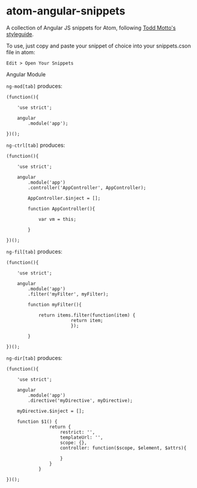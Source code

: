 # atom-angular-snippets
A collection of Angular JS snippets for Atom, following [Todd Motto's styleguide](https://github.com/toddmotto/angularjs-styleguide).

To use, just copy and paste your snippet of choice into your snippets.cson file in atom:

    Edit > Open Your Snippets

Angular Module

`ng-mod[tab]` produces:

	(function(){
	
		'use strict';
	
		angular
			.module('app');
	
	})();

`ng-ctrl[tab]` produces:

	(function(){

		'use strict';

		angular
			.module('app')
			.controller('AppController', AppController);

			AppController.$inject = [];

			function AppController(){

				var vm = this;

			}

	})();

`ng-fil[tab]` produces:

	(function(){

		'use strict';

		angular
			.module('app')
			.filter('myFilter', myFilter);

			function myFilter(){

				return items.filter(function(item) {
	                		return item;
	                        });
	                        
			}
			
	})();

`ng-dir[tab]` produces:

    (function(){

        'use strict';

        angular
            .module('app')
            .directive('myDirective', myDirective);

        myDirective.$inject = [];

        function $1() {
                    return {
                        restrict: '',
                        templateUrl: '',
                        scope: {},
                        controller: function($scope, $element, $attrs){

                        }
                    }
                }

    })();
